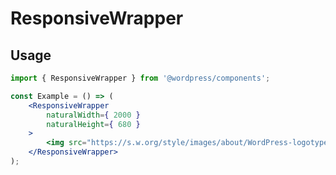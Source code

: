 # ResponsiveWrapper

## Usage

<!-- wp:docs/sandbox { "name": "responsive-wrapper" } -->
```jsx
import { ResponsiveWrapper } from '@wordpress/components';

const Example = () => (
	<ResponsiveWrapper
		naturalWidth={ 2000 }
		naturalHeight={ 680 }
	>
		<img src="https://s.w.org/style/images/about/WordPress-logotype-standard.png" alt="WordPress" />
	</ResponsiveWrapper>
);
```
<!-- /wp:docs/sandbox -->
